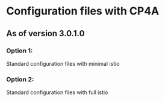 # Configuration files with CP4A
## As of version 3.0.1.0

### Option 1:
Standard configuration files with minimal istio

### Option 2:
Standard configuration files with full istio